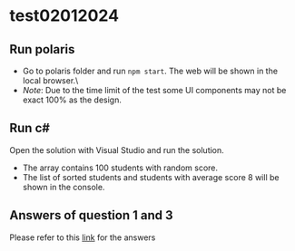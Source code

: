 # test02012024

## Run polaris 

- Go to polaris folder and run `npm start`. The web will be shown in the local browser.\ 
- *Note*: Due to the time limit of the test some UI components may not be exact 100% as the design.

## Run c#

Open the solution with Visual Studio and run the solution. 
* The array contains 100 students with random score.
* The list of sorted students and students with average score 8 will be shown in the console.


## Answers of question 1 and 3

Please refer to this [link](https://docs.google.com/document/d/1qHF-snUKB-1rNnZULSUpFjWy-hSeTxxI_dIx_tHhQts/edit?usp=sharing) for the answers 
